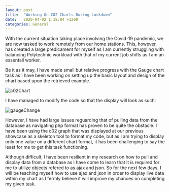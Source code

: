 ```yaml
---
layout: post
title:  "Working On C02 Charts During Lockdown"
date:   2020-04-02 1:18:04 +1200
categories: General
---
```


With the current situation taking place involving the Covid-19 pandemic, we are now tasked to work remotely from
 our home stations. This, however, has created a large predicament for myself as I am currently struggling with balancing Polytechnic workload
  with that of my current job shifts as I am an essentail worker. 
  
Be it as it may, I have made small but relative progress with the Gauge chart task as I have been working on setting up the basic layout and design of
 the chart based upon the retrieved example.
 
 <img src= "{{site.baseurl}}/assets/Images/basicGauge.PNG" alt = "c02Chart">
 
I have managed to modify the code so that the display will look as such:

 <img src= "{{site.baseurl}}/assets/Images/editedGauge.PNG" alt = "gaugeChange">


However, I have had large issues reguarding that of pulling data from the database as navigating php format has proven to be quite the obstacle. 
 I have been using the c02 graph that was displayed at our previous showcase as a skeleton tool to format my code, but as I am trying to display only one value
  on a different chart format, it has been challenging to say the least for me to get this task functioning. 
  
Although difficult, I have been resilient in my research on how to pull and display data from a database as I have come to learn that it is required for 
me to utilize objects refered to as ajax and json. So for the next few days, I will be teaching myself how to use ajax and json in order to display live data within my chart
 as I fermly believe it will improve my chances on completing my given task.
